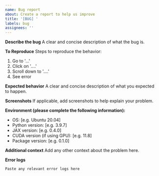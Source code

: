 ```yaml
---
name: Bug report
about: Create a report to help us improve
title: '[BUG] '
labels: bug
assignees: ''
---
```


**Describe the bug**
A clear and concise description of what the bug is.

**To Reproduce**
Steps to reproduce the behavior:
1. Go to '...'
2. Click on '....'
3. Scroll down to '....'
4. See error

**Expected behavior**
A clear and concise description of what you expected to happen.

**Screenshots**
If applicable, add screenshots to help explain your problem.

**Environment (please complete the following information):**
 - OS: [e.g. Ubuntu 20.04]
 - Python version: [e.g. 3.9.7]
 - JAX version: [e.g. 0.4.0]
 - CUDA version (if using GPU): [e.g. 11.8]
 - Package version: [e.g. 0.1.0]

**Additional context**
Add any other context about the problem here.

**Error logs**
```
Paste any relevant error logs here
```
